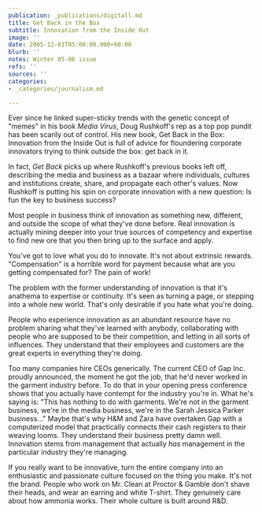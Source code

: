 ```yaml
---
publication: _publications/digitall.md
title: Get Back in the Box
subtitle: Innovation from the Inside Out
image: ''
date: 2005-12-01T05:00:00.000+00:00
blurb: ''
notes: Winter 05-06 issue
refs: ''
sources: ''
categories:
- _categories/journalism.md

---
```

Ever since he linked super-sticky trends with the genetic concept of "memes" in his book _Media Virus_, Doug Rushkoff's rep as a top pop pundit has been scarily out of control. His new book, Get Back in the Box: Innovation from the Inside Out is full of advice for floundering corporate innovators trying to think outside the box: get back in it.

In fact, _Get Back_ picks up where Rushkoff's previous books left off, describing the media and business as a bazaar where individuals, cultures and institutions create, share, and propagate each other's values. Now Rushkoff is putting his spin on corporate innovation with a new question: Is fun the key to business success?

Most people in business think of innovation as something new, different, and outside the scope of what they've done before. Real innovation is actually mining deeper into your true sources of competency and expertise to find new ore that you then bring up to the surface and apply.

You've got to love what you do to innovate. It's not about extrinsic rewards. "Compensation" is a horrible word for payment because what are you getting compensated for? The pain of work!

The problem with the former understanding of innovation is that it's anathema to expertise or continuity. It's seen as turning a page, or stepping into a whole new world. That's only desirable if you hate what you're doing.

People who experience innovation as an abundant resource have no problem sharing what they've learned with anybody, collaborating with people who are supposed to be their competition, and letting in all sorts of influences. They understand that their employees and customers are the great experts in everything they're doing.

Too many companies hire CEOs generically. The current CEO of Gap Inc. proudly announced, the moment he got the job, that he'd never worked in the garment industry before. To do that in your opening press conference shows that you actually have contempt for the industry you're in. What he's saying is: "This has nothing to do with garments. We're not in the garment business, we're in the media business, we're in the Sarah Jessica Parker business..." Maybe that's why H&M and Zara have overtaken Gap with a computerized model that practically connects their cash registers to their weaving looms. They understand their business pretty damn well. Innovation stems from management that actually _has_ management in the particular industry they're managing.

If you really want to be innovative, turn the entire company into an enthusiastic and passionate culture focused on the thing you make. It's not the brand. People who work on Mr. Clean at Proctor & Gamble don't shave their heads, and wear an earring and white T-shirt. They genuinely care about how ammonia works. Their whole culture is built around R&D.